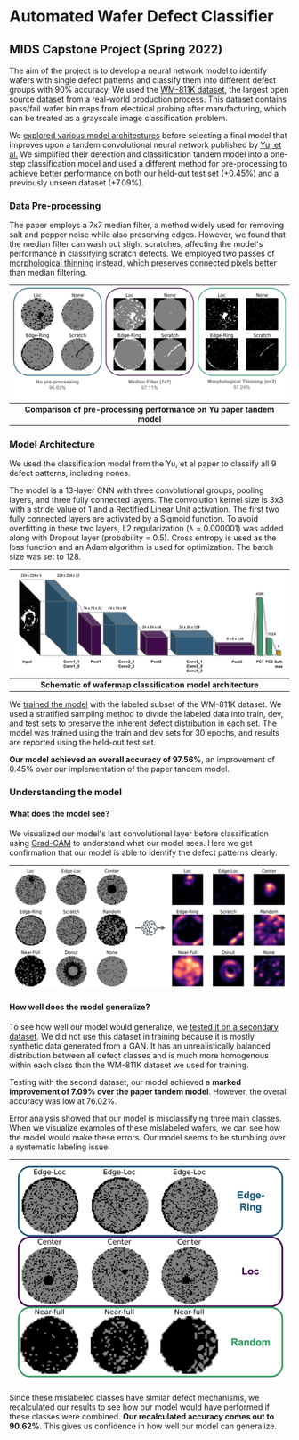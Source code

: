 # Automated Wafer Defect Classifier

## MIDS Capstone Project (Spring 2022)

The aim of the project is to develop a neural network model to identify wafers with single defect patterns and classify them into different defect groups with 90% accuracy.  We used the [WM-811K dataset](https://www.kaggle.com/datasets/qingyi/wm811k-wafer-map), the largest open source dataset from a real-world production process.  This dataset contains pass/fail wafer bin maps from electrical probing after manufacturing, which can be treated as a grayscale image classification problem.

We [explored various model architectures](https://github.com/LimaEchoAlpha/mids_capstone_wafermap/tree/main/modeling) before selecting a final model that improves upon a tandem convolutional neural network published by [Yu, et al.](https://ieeexplore.ieee.org/document/8815875)  We simplified their detection and classification tandem model into a one-step classification model and used a different method for pre-processing to achieve better performance on both our held-out test set (+0.45%) and a previously unseen dataset (+7.09%).

### Data Pre-processing

The paper employs a 7x7 median filter, a method widely used for removing salt and pepper noise while also preserving edges. However, we found that the median filter can wash out slight scratches, affecting the model's performance in classifying scratch defects. We employed two passes of [morphological thinning](https://homepages.inf.ed.ac.uk/rbf/HIPR2/thin.htm) instead, which preserves connected pixels better than median filtering.

| ![preprocessing comparison](images/preprocessing.png) |
|:--:|
| <b>Comparison of pre-processing performance on Yu paper tandem model</b>|

### Model Architecture

We used the classification model from the Yu, et al paper to classify all 9 defect patterns, including nones.

The model is a 13-layer CNN with three convolutional groups, pooling layers, and three fully connected layers. The convolution kernel size is 3x3 with a stride value of 1 and a Rectified Linear Unit activation. The first two fully connected layers are activated by a Sigmoid function. To avoid overfitting in these two layers, L2 regularization (λ = 0.000001) was added along with Dropout layer (probability = 0.5). Cross entropy is used as the loss function and an Adam algorithm is used for optimization. The batch size was set to 128.

| ![model architecture](images/model_architecture.png) |
|:--:|
| <b>Schematic of wafermap classification model architecture</b>|

We [trained the model](https://github.com/LimaEchoAlpha/mids_capstone_wafermap/blob/main/1-final_model_training.ipynb) with the labeled subset of the WM-811K dataset. We used a stratified sampling method to divide the labeled data into train, dev, and test sets to preserve the inherent defect distribution in each set. The model was trained using the train and dev sets for 30 epochs, and results are reported using the held-out test set.

**Our model achieved an overall accuracy of 97.56%**, an improvement of 0.45% over our implementation of the paper tandem model.

### Understanding the model

#### What does the model see?

We visualized our model's last convolutional layer before classification using [Grad-CAM](https://github.com/LimaEchoAlpha/mids_capstone_wafermap/blob/main/3-model_layer_visualization.ipynb) to understand what our model sees. Here we get confirmation that our model is able to identify the defect patterns clearly.

| ![grad cam](images/grad_cam.png) |
|:--:|

#### How well does the model generalize?

To see how well our model would generalize, we [tested it on a secondary dataset](https://github.com/LimaEchoAlpha/mids_capstone_wafermap/blob/main/2-final_model_inference.ipynb). We did not use this dataset in training because it is mostly synthetic data generated from a GAN. It has an unrealistically balanced distribution between all defect classes and is much more homogenous within each class than the WM-811K dataset we used for training.

Testing with the second dataset, our model achieved a **marked improvement of 7.09% over the paper tandem model**. However, the overall accuracy was low at 76.02%.

Error analysis showed that our model is misclassifying three main classes. When we visualize examples of these mislabeled wafers, we can see how the model would make these errors. Our model seems to be stumbling over a systematic labeling issue.

| ![mis-classified](images/misclassified.png) |
|:--:|

Since these mislabeled classes have similar defect mechanisms, we recalculated our results to see how our model would have performed if these classes were combined. **Our recalculated accuracy comes out to 90.62%**. This gives us confidence in how well our model can generalize.
